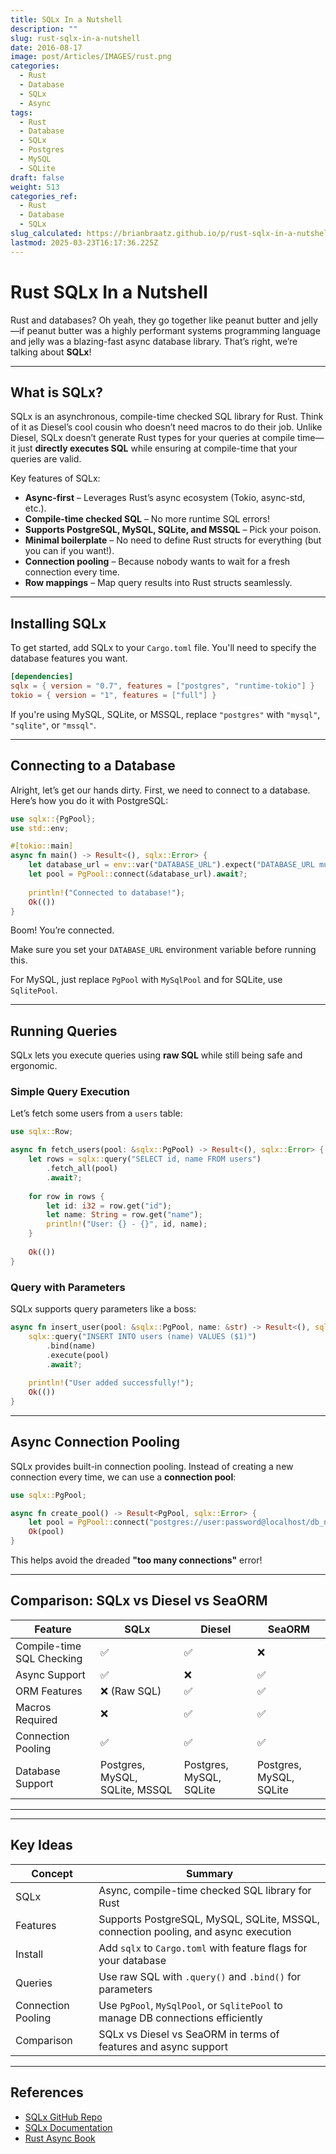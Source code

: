 ```yaml
---
title: SQLx In a Nutshell
description: ""
slug: rust-sqlx-in-a-nutshell
date: 2016-08-17
image: post/Articles/IMAGES/rust.png
categories:
  - Rust
  - Database
  - SQLx
  - Async
tags:
  - Rust
  - Database
  - SQLx
  - Postgres
  - MySQL
  - SQLite
draft: false
weight: 513
categories_ref:
  - Rust
  - Database
  - SQLx
slug_calculated: https://brianbraatz.github.io/p/rust-sqlx-in-a-nutshell
lastmod: 2025-03-23T16:17:36.225Z
---
```

# Rust SQLx In a Nutshell

Rust and databases? Oh yeah, they go together like peanut butter and jelly—if peanut butter was a highly performant systems programming language and jelly was a blazing-fast async database library. That’s right, we’re talking about **SQLx**!

<!-- So, buckle up, grab a coffee (or a Rust-themed energy drink if that exists), and let’s dive deep into **Rust SQLx**, the async database toolkit that will make you question why you ever tolerated slow and unsafe database interactions. -->

***

## What is SQLx?

SQLx is an asynchronous, compile-time checked SQL library for Rust. Think of it as Diesel’s cool cousin who doesn’t need macros to do their job. Unlike Diesel, SQLx doesn’t generate Rust types for your queries at compile time—it just **directly executes SQL** while ensuring at compile-time that your queries are valid.

Key features of SQLx:

* **Async-first** – Leverages Rust’s async ecosystem (Tokio, async-std, etc.).
* **Compile-time checked SQL** – No more runtime SQL errors!
* **Supports PostgreSQL, MySQL, SQLite, and MSSQL** – Pick your poison.
* **Minimal boilerplate** – No need to define Rust structs for everything (but you can if you want!).
* **Connection pooling** – Because nobody wants to wait for a fresh connection every time.
* **Row mappings** – Map query results into Rust structs seamlessly.

***

## Installing SQLx

To get started, add SQLx to your `Cargo.toml` file. You'll need to specify the database features you want.

```toml
[dependencies]
sqlx = { version = "0.7", features = ["postgres", "runtime-tokio"] }
tokio = { version = "1", features = ["full"] }
```

If you're using MySQL, SQLite, or MSSQL, replace `"postgres"` with `"mysql"`, `"sqlite"`, or `"mssql"`.

***

## Connecting to a Database

Alright, let’s get our hands dirty. First, we need to connect to a database. Here’s how you do it with PostgreSQL:

```rust
use sqlx::{PgPool};
use std::env;

#[tokio::main]
async fn main() -> Result<(), sqlx::Error> {
    let database_url = env::var("DATABASE_URL").expect("DATABASE_URL must be set");
    let pool = PgPool::connect(&database_url).await?;
    
    println!("Connected to database!");
    Ok(())
}
```

Boom! You’re connected.

Make sure you set your `DATABASE_URL` environment variable before running this.

For MySQL, just replace `PgPool` with `MySqlPool` and for SQLite, use `SqlitePool`.

***

## Running Queries

SQLx lets you execute queries using **raw SQL** while still being safe and ergonomic.

### Simple Query Execution

Let’s fetch some users from a `users` table:

```rust
use sqlx::Row;

async fn fetch_users(pool: &sqlx::PgPool) -> Result<(), sqlx::Error> {
    let rows = sqlx::query("SELECT id, name FROM users")
        .fetch_all(pool)
        .await?;
    
    for row in rows {
        let id: i32 = row.get("id");
        let name: String = row.get("name");
        println!("User: {} - {}", id, name);
    }
    
    Ok(())
}
```

### Query with Parameters

SQLx supports query parameters like a boss:

```rust
async fn insert_user(pool: &sqlx::PgPool, name: &str) -> Result<(), sqlx::Error> {
    sqlx::query("INSERT INTO users (name) VALUES ($1)")
        .bind(name)
        .execute(pool)
        .await?;
    
    println!("User added successfully!");
    Ok(())
}
```

***

## Async Connection Pooling

SQLx provides built-in connection pooling. Instead of creating a new connection every time, we can use a **connection pool**:

```rust
use sqlx::PgPool;

async fn create_pool() -> Result<PgPool, sqlx::Error> {
    let pool = PgPool::connect("postgres://user:password@localhost/db_name").await?;
    Ok(pool)
}
```

This helps avoid the dreaded **"too many connections"** error!

***

## Comparison: SQLx vs Diesel vs SeaORM

| Feature                   | SQLx                           | Diesel                  | SeaORM                  |
| ------------------------- | ------------------------------ | ----------------------- | ----------------------- |
| Compile-time SQL Checking | ✅                              | ✅                       | ❌                       |
| Async Support             | ✅                              | ❌                       | ✅                       |
| ORM Features              | ❌ (Raw SQL)                    | ✅                       | ✅                       |
| Macros Required           | ❌                              | ✅                       | ✅                       |
| Connection Pooling        | ✅                              | ✅                       | ✅                       |
| Database Support          | Postgres, MySQL, SQLite, MSSQL | Postgres, MySQL, SQLite | Postgres, MySQL, SQLite |

***

<!-- 
## Conclusion

SQLx is **blazing fast, async-friendly, and safer than a SQL-injection-riddled application**. If you love writing raw SQL but hate runtime errors, SQLx is **your best bet**.

So, go forth, **query confidently**, and build amazing Rust applications! -->

***

## Key Ideas

| Concept            | Summary                                                                            |
| ------------------ | ---------------------------------------------------------------------------------- |
| SQLx               | Async, compile-time checked SQL library for Rust                                   |
| Features           | Supports PostgreSQL, MySQL, SQLite, MSSQL, connection pooling, and async execution |
| Install            | Add `sqlx` to `Cargo.toml` with feature flags for your database                    |
| Queries            | Use raw SQL with `.query()` and `.bind()` for parameters                           |
| Connection Pooling | Use `PgPool`, `MySqlPool`, or `SqlitePool` to manage DB connections efficiently    |
| Comparison         | SQLx vs Diesel vs SeaORM in terms of features and async support                    |

***

## References

* [SQLx GitHub Repo](https://github.com/launchbadge/sqlx)
* [SQLx Documentation](https://docs.rs/sqlx/latest/sqlx/)
* [Rust Async Book](https://rust-lang.github.io/async-book/)
